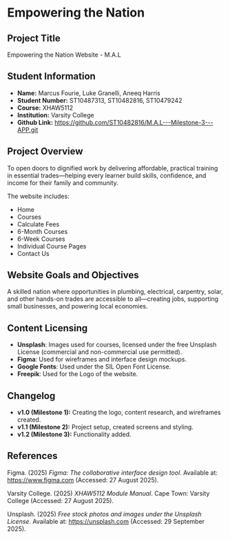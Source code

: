 # Empowering the Nation

## Project Title  
Empowering the Nation Website - M.A.L  

## Student Information  
- **Name:** Marcus Fourie, Luke Granelli, Aneeq Harris
- **Student Number:** ST10487313, ST10482816, ST10479242
- **Course:** XHAW5112
- **Institution:** Varsity College
- **Github Link:** https://github.com/ST10482816/M.A.L---Milestone-3---APP.git

## Project Overview  
To open doors to dignified work by delivering affordable, practical training in essential trades—helping every learner build skills, confidence, and income for their family and community.

The website includes:  
- Home  
- Courses  
- Calculate Fees 
- 6-Month Courses  
- 6-Week Courses
- Individual Course Pages
- Contact Us

## Website Goals and Objectives  
A skilled nation where opportunities in plumbing, electrical, carpentry, solar, and other hands-on trades are accessible to all—creating jobs, supporting small businesses, and powering local economies.


## Content Licensing  
- **Unsplash**: Images used for courses, licensed under the free Unsplash License (commercial and non-commercial use permitted).   
- **Figma**: Used for wireframes and interface design mockups.  
- **Google Fonts**: Used under the SIL Open Font License.
- **Freepik**: Used for the Logo of the website.

## Changelog  
- **v1.0 (Milestone 1):** Creating the logo, content research, and wireframes created.  
- **v1.1 (Milestone 2):** Project setup, created screens and styling.
- **v1.2 (Milestone 3):** Functionality added.

## References  
Figma. (2025) *Figma: The collaborative interface design tool*. Available at: https://www.figma.com (Accessed: 27 August 2025).  

Varsity College. (2025) *XHAW5112 Module Manual*. Cape Town: Varsity College (Accessed: 27 August 2025).  

Unsplash. (2025) *Free stock photos and images under the Unsplash License*. Available at: https://unsplash.com (Accessed: 29 September 2025).  

 
